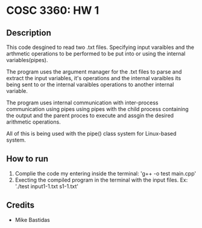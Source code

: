 # COSC 3360: HW 1


## Description
This code desgined to read two .txt files. Specifying input varaibles and the arthmetic operations to be performed
to be put into or using the internal variables(pipes).

The program uses the argument manager for the .txt files to parse and extract the input variables, it's operations and 
the internal varaibles its being sent to or the internal varaibles operations to another internal variable.

The program uses internal communication with inter-process communication using pipes using pipes with the child process
containing the output and the parent proces to execute and assgin the desired arithmetic operations.

All of this is being used with the pipe() class system for Linux-based system.

## How to run
1. Complie the code my entering inside the terminal: 'g++ -o test main.cpp'
2. Execting the compiled program in the terminal with the input files. Ex: './test input1-1.txt s1-1.txt'

## Credits
  - Mike Bastidas
